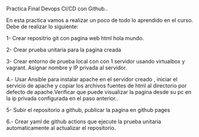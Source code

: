 Practica Final Devops CI/CD con Github.. 

En esta practica vamos a realizar un poco de todo lo aprendido en el curso. Debe de realizar lo siguiente:

1- Crear repositrio git con pagina web html hola mundo.

2- Crear prueba unitaria para la pagina creada

3- Crear entorno de prueba local con con 1 servidor usando virtualbox y vagrant. Asignar nombre y IP privada al servidor.

4.- Usar Ansible para instalar apache en el servidor creado , iniciar el servicio de apache y copiar los archivos fuentes de html al directorio por defecto de apache.Verificar que puede visualizar la pagina desde su pc en la ip privada configurada en el paso anterior..

5- Subir el repositorio a github, publicar la pagina en github pages 

6.- Crear yaml de github actions que ejecute la prueba unitaria automaticamente al actualizar el repositorio. 